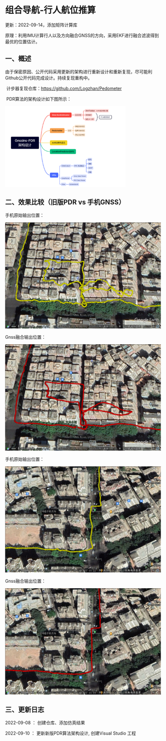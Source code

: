 # 组合导航-行人航位推算

更新：2022-09-14，添加矩阵计算库

原理：利用IMU计算行人以及方向融合GNSS的方向，采用EKF进行融合滤波得到最优的位置估计。

## 一、概述

​		由于保密原因、公开代码采用更新的架构进行重新设计和重新复现，尽可能利Github公开代码完成设计。持续复现重构中。

​		计步器复现仓库：https://github.com/Logzhan/Pedometer	

​	PDR算法的架构设计如下图所示：

<img src="./4.Image/PDR算法架构设计.png" style="zoom:38%;" />

## 二、效果比较（旧版PDR  vs 手机GNSS）

手机原始输出位置：

![](./4.Image/Gnss-Image(1).png)

Gnss融合输出位置：

![](./4.Image/GnssIns-Image(1).png)

手机原始输出位置：

![](./4.Image/Gnss-Image(2).png)

Gnss融合输出位置：

![](./4.Image/GnssIns-Image(2).png)

## 三、更新日志

2022-09-08 ： 创建仓库、添加仿真结果

2022-09-10 ： 更新新版PDR算法架构设计, 创建Visual Studio 工程